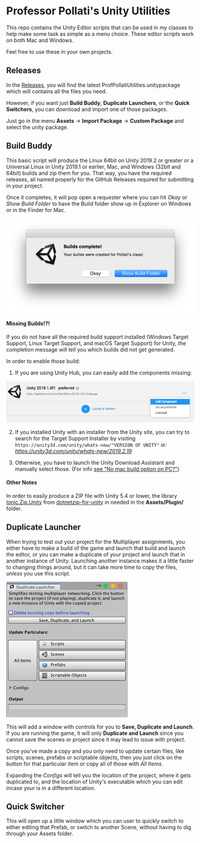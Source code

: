 # Professor Pollati's Unity Utilities

This repo contains the Unity Editor scripts that can be used in my classes to help make some task as simple as a menu choice. These editor scripts work on both Mac and Windows.

Feel free to use these in your own projects.

## Releases

In the [Releases](https://github.com/ProfPollati/ProfPollatiUnityUtilities/releases), you will find the latest ProfPollatiUtilities.unitypackage which will contains all the files you need. 

However, if you want just **Build Buddy**, **Duplicate Launchers**, or the **Quick Switchers**, you can download and import one of those packages.

Just go in the menu **Assets** -> **Import Package** -> **Custom Package** and select the unity package.

## Build Buddy

This basic script will produce the Linux 64bit on Unity 2019.2 or greater or a Universal Linux in Unity 2019.1 or earlier, Mac, and Windows (32bit and 64bit) builds and zip them for you. That way, you have the required releases, all named properly for the GitHub Releases required for submitting in your project.

Once it completes, it will pop open a requester where you can hit _Okay_ or _Show Build Folder_ to have the Build folder show up in Explorer on Windows or in the Finder for Mac.

![](images/BuildComplete.png)

#### Missing Builds!?!

If you do not have all the required build support installed (Windows Target Support, Linux Target Support, and macOS Target Support) for Unity, the completion message will tell you which builds did not get generated. 

In order to enable those build:

1. If you are using Unity Hub, you can easily add the components missing:

![](images/AddComponents.png)

2. If you installed Unity with an installer from the Unity site, you can try to search for the Target Support Installer by visiting `https://unity3d.com/unity/whats-new/"VERSION OF UNITY"` *ie: https://unity3d.com/unity/whats-new/2019.2.19*

3. Otherwise, you have to launch the Unity Download Assistant and manually select those. (For info [see "No mac build option on PC?"](http://answers.unity3d.com/questions/1114042/no-mac-build-option-on-pc.html)) 

#### Other Notes

In order to easily produce a ZIP file with Unity 5.4 or lower, the library [Ionic.Zip.Unity](https://github.com/r2d2rigo/dotnetzip-for-unity) from [dotnetzip-for-unity](https://github.com/r2d2rigo/dotnetzip-for-unity) in needed in the **Assets/Plugin/** folder.


## Duplicate Launcher

When trying to test out your project for the Multiplayer assignments, you either have to make a build of the game and launch that build and launch the editor, or you can make a duplicate of your project and launch that in another instance of Unity. Launching another instance makes it a little faster to changing things around, but it can take more time to copy the files, _unless_ you use this script.

![](images/DuplicateLauncher.png)

This will add a window with controls for you to **Save, Duplicate and Launch**. If you are running the game, it will only **Duplicate and Launch** since you cannot save the scenes or project since it may lead to issue with project.

Once you've made a copy and you only need to update certain files, like scripts, scenes, prefabs or scriptable objects, then you just click on the button for that particular item or copy all of those with _All Items_.

Expanding the _Configs_ will tell you the location of the project, where it gets duplicated to, and the location of Unity's executable which you can edit incase your is in a different location.

## Quick Switcher

This will open up a little window which you can user to quickly switch to either editing that Prefab, or switch to another Scene, without having to dig through your Assets folder.